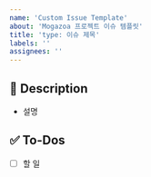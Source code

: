 ```yaml
---
name: 'Custom Issue Template'
about: 'Mogazoa 프로젝트 이슈 템플릿'
title: 'type: 이슈 제목'
labels: ''
assignees: ''
---
```


## 📝 Description

- 설명

## ✅ To-Dos

- [ ] 할 일
